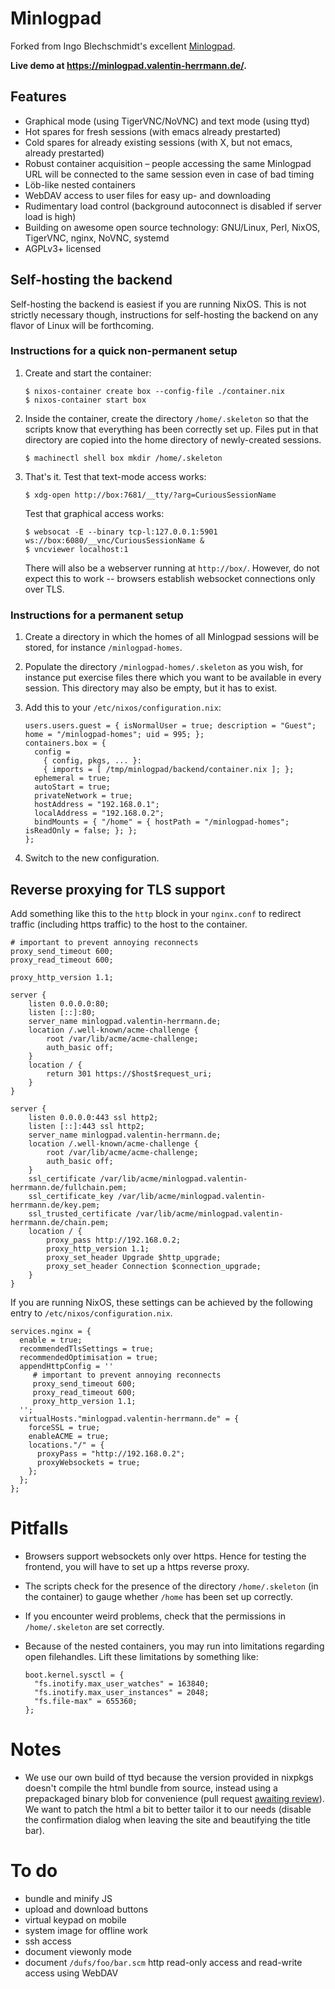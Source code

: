 # Minlogpad
Forked from Ingo Blechschmidt's excellent [Minlogpad](https://github.com/iblech/agdapad).

**Live demo at https://minlogpad.valentin-herrmann.de/.**



## Features

* Graphical mode (using TigerVNC/NoVNC) and text mode (using ttyd)
* Hot spares for fresh sessions (with emacs already prestarted)
* Cold spares for already existing sessions (with X, but not emacs, already
  prestarted)
* Robust container acquisition – people accessing the same Minlogpad URL
  will be connected to the same session even in case of bad timing
* Löb-like nested containers
* WebDAV access to user files for easy up- and downloading
* Rudimentary load control (background autoconnect is disabled if server load is high)
* Building on awesome open source technology: GNU/Linux, Perl, NixOS, TigerVNC,
  nginx, NoVNC, systemd
* AGPLv3+ licensed


## Self-hosting the backend

Self-hosting the backend is easiest if you are running NixOS. This is not
strictly necessary though, instructions for self-hosting the backend on any flavor
of Linux will be forthcoming.


### Instructions for a quick non-permanent setup

1. Create and start the container:

       $ nixos-container create box --config-file ./container.nix
       $ nixos-container start box

2. Inside the container, create the directory `/home/.skeleton` so that the
   scripts know that everything has been correctly set up. Files put in that
   directory are copied into the home directory of newly-created sessions.

       $ machinectl shell box mkdir /home/.skeleton

3. That's it. Test that text-mode access works:

       $ xdg-open http://box:7681/__tty/?arg=CuriousSessionName

   Test that graphical access works:

       $ websocat -E --binary tcp-l:127.0.0.1:5901 ws://box:6080/__vnc/CuriousSessionName &
       $ vncviewer localhost:1

   There will also be a webserver running at `http://box/`. However, do not
   expect this to work -- browsers establish websocket connections only over TLS.


### Instructions for a permanent setup

1. Create a directory in which the homes of all Minlogpad sessions will be
   stored, for instance `/minlogpad-homes`.
2. Populate the directory `/minlogpad-homes/.skeleton` as you wish, for instance
   put exercise files there which you want to be available in every
   session. This directory may also be empty, but it has to exist.
3. Add this to your `/etc/nixos/configuration.nix`:

       users.users.guest = { isNormalUser = true; description = "Guest"; home = "/minlogpad-homes"; uid = 995; };
       containers.box = {
         config =
           { config, pkgs, ... }:
           { imports = [ /tmp/minlogpad/backend/container.nix ]; };
         ephemeral = true;
         autoStart = true;
         privateNetwork = true;
         hostAddress = "192.168.0.1";
         localAddress = "192.168.0.2";
         bindMounts = { "/home" = { hostPath = "/minlogpad-homes"; isReadOnly = false; }; };
       };
4. Switch to the new configuration.


## Reverse proxying for TLS support

Add something like this to the `http` block in your `nginx.conf` to redirect
traffic (including https traffic) to the host to the container.

    # important to prevent annoying reconnects
    proxy_send_timeout 600;
    proxy_read_timeout 600;

    proxy_http_version 1.1;

    server {
        listen 0.0.0.0:80;
        listen [::]:80;
        server_name minlogpad.valentin-herrmann.de;
        location /.well-known/acme-challenge {
            root /var/lib/acme/acme-challenge;
            auth_basic off;
        }
        location / {
            return 301 https://$host$request_uri;
        }
    }

    server {
        listen 0.0.0.0:443 ssl http2;
        listen [::]:443 ssl http2;
        server_name minlogpad.valentin-herrmann.de;
        location /.well-known/acme-challenge {
            root /var/lib/acme/acme-challenge;
            auth_basic off;
        }
        ssl_certificate /var/lib/acme/minlogpad.valentin-herrmann.de/fullchain.pem;
        ssl_certificate_key /var/lib/acme/minlogpad.valentin-herrmann.de/key.pem;
        ssl_trusted_certificate /var/lib/acme/minlogpad.valentin-herrmann.de/chain.pem;
        location / {
            proxy_pass http://192.168.0.2;
            proxy_http_version 1.1;
            proxy_set_header Upgrade $http_upgrade;
            proxy_set_header Connection $connection_upgrade;
        }
    }

If you are running NixOS, these settings can be achieved by the following entry
to `/etc/nixos/configuration.nix`.

    services.nginx = {
      enable = true;
      recommendedTlsSettings = true;
      recommendedOptimisation = true;
      appendHttpConfig = ''
         # important to prevent annoying reconnects
         proxy_send_timeout 600;
         proxy_read_timeout 600;
         proxy_http_version 1.1;
      '';
      virtualHosts."minlogpad.valentin-herrmann.de" = {
        forceSSL = true;
        enableACME = true;
        locations."/" = {
          proxyPass = "http://192.168.0.2";
          proxyWebsockets = true;
        };
      };
    };


# Pitfalls

* Browsers support websockets only over https. Hence for testing the frontend,
  you will have to set up a https reverse proxy.

* The scripts check for the presence of the directory `/home/.skeleton` (in the container)
  to gauge whether `/home` has been set up correctly.

* If you encounter weird problems, check that the permissions in
  `/home/.skeleton` are set correctly.

* Because of the nested containers, you may run into limitations regarding open
  filehandles. Lift these limitations by something like:

      boot.kernel.sysctl = {
        "fs.inotify.max_user_watches" = 163840;
        "fs.inotify.max_user_instances" = 2048;
        "fs.file-max" = 655360;
      };


# Notes

* We use our own build of ttyd because the version provided in nixpkgs doesn't
  compile the html bundle from source, instead using a prepackaged binary blob
  for convenience (pull request [awaiting review](https://github.com/NixOS/nixpkgs/pull/110978)).
  We want to patch the html a bit to better tailor it to our needs (disable the
  confirmation dialog when leaving the site and beautifying the title bar).


# To do

* bundle and minify JS
* upload and download buttons
* virtual keypad on mobile
* system image for offline work
* ssh access
* document viewonly mode
* document `/dufs/foo/bar.scm` http read-only access and read-write access using WebDAV
